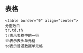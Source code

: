 ## 表格
```
<table border="9" align="center">
分窗数目
tr,td,th
tr表示表格中的一行
th表示表头单元格
td表示普通数据单元格
```


<!--stackedit_data:
eyJoaXN0b3J5IjpbMTQ0NTE5NDMwMSwxNDMzNzA2MzE3XX0=
-->